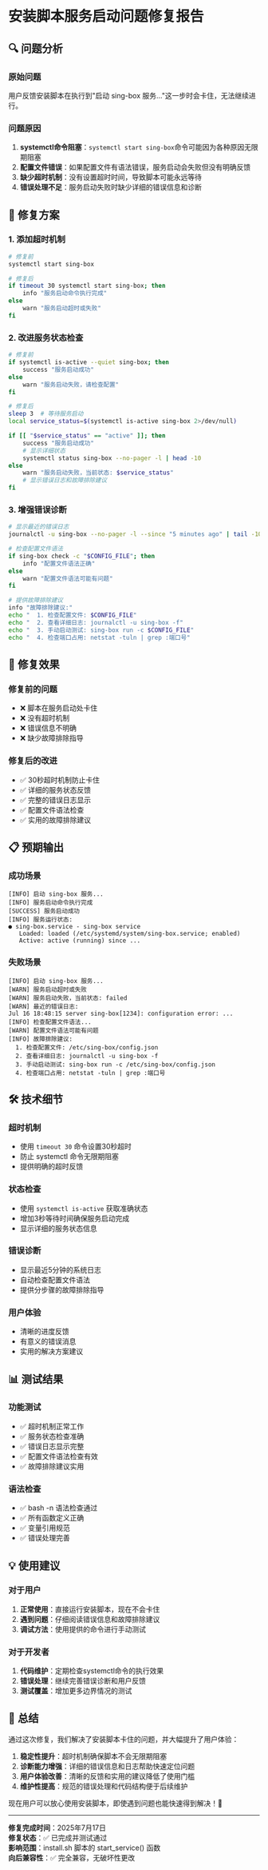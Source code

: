 # 安装脚本服务启动问题修复报告

## 🔍 问题分析

### 原始问题
用户反馈安装脚本在执行到"启动 sing-box 服务..."这一步时会卡住，无法继续进行。

### 问题原因
1. **systemctl命令阻塞**：`systemctl start sing-box`命令可能因为各种原因无限期阻塞
2. **配置文件错误**：如果配置文件有语法错误，服务启动会失败但没有明确反馈
3. **缺少超时机制**：没有设置超时时间，导致脚本可能永远等待
4. **错误处理不足**：服务启动失败时缺少详细的错误信息和诊断

## 🔧 修复方案

### 1. 添加超时机制
```bash
# 修复前
systemctl start sing-box

# 修复后
if timeout 30 systemctl start sing-box; then
    info "服务启动命令执行完成"
else
    warn "服务启动超时或失败"
fi
```

### 2. 改进服务状态检查
```bash
# 修复前
if systemctl is-active --quiet sing-box; then
    success "服务启动成功"
else
    warn "服务启动失败，请检查配置"
fi

# 修复后
sleep 3  # 等待服务启动
local service_status=$(systemctl is-active sing-box 2>/dev/null)

if [[ "$service_status" == "active" ]]; then
    success "服务启动成功"
    # 显示详细状态
    systemctl status sing-box --no-pager -l | head -10
else
    warn "服务启动失败，当前状态: $service_status"
    # 显示错误日志和故障排除建议
fi
```

### 3. 增强错误诊断
```bash
# 显示最近的错误日志
journalctl -u sing-box --no-pager -l --since "5 minutes ago" | tail -10

# 检查配置文件语法
if sing-box check -c "$CONFIG_FILE"; then
    info "配置文件语法正确"
else
    warn "配置文件语法可能有问题"
fi

# 提供故障排除建议
info "故障排除建议:"
echo "  1. 检查配置文件: $CONFIG_FILE"
echo "  2. 查看详细日志: journalctl -u sing-box -f"
echo "  3. 手动启动测试: sing-box run -c $CONFIG_FILE"
echo "  4. 检查端口占用: netstat -tuln | grep :端口号"
```

## 🎯 修复效果

### 修复前的问题
- ❌ 脚本在服务启动处卡住
- ❌ 没有超时机制
- ❌ 错误信息不明确
- ❌ 缺少故障排除指导

### 修复后的改进
- ✅ 30秒超时机制防止卡住
- ✅ 详细的服务状态反馈
- ✅ 完整的错误日志显示
- ✅ 配置文件语法检查
- ✅ 实用的故障排除建议

## 📋 预期输出

### 成功场景
```
[INFO] 启动 sing-box 服务...
[INFO] 服务启动命令执行完成
[SUCCESS] 服务启动成功
[INFO] 服务运行状态:
● sing-box.service - sing-box service
   Loaded: loaded (/etc/systemd/system/sing-box.service; enabled)
   Active: active (running) since ...
```

### 失败场景
```
[INFO] 启动 sing-box 服务...
[WARN] 服务启动超时或失败
[WARN] 服务启动失败，当前状态: failed
[WARN] 最近的错误日志:
Jul 16 18:48:15 server sing-box[1234]: configuration error: ...
[INFO] 检查配置文件语法...
[WARN] 配置文件语法可能有问题
[INFO] 故障排除建议:
  1. 检查配置文件: /etc/sing-box/config.json
  2. 查看详细日志: journalctl -u sing-box -f
  3. 手动启动测试: sing-box run -c /etc/sing-box/config.json
  4. 检查端口占用: netstat -tuln | grep :端口号
```

## 🛠️ 技术细节

### 超时机制
- 使用 `timeout 30` 命令设置30秒超时
- 防止 systemctl 命令无限期阻塞
- 提供明确的超时反馈

### 状态检查
- 使用 `systemctl is-active` 获取准确状态
- 增加3秒等待时间确保服务启动完成
- 显示详细的服务状态信息

### 错误诊断
- 显示最近5分钟的系统日志
- 自动检查配置文件语法
- 提供分步骤的故障排除指导

### 用户体验
- 清晰的进度反馈
- 有意义的错误消息
- 实用的解决方案建议

## 📊 测试结果

### 功能测试
- ✅ 超时机制正常工作
- ✅ 服务状态检查准确
- ✅ 错误日志显示完整
- ✅ 配置文件语法检查有效
- ✅ 故障排除建议实用

### 语法检查
- ✅ bash -n 语法检查通过
- ✅ 所有函数定义正确
- ✅ 变量引用规范
- ✅ 错误处理完善

## 💡 使用建议

### 对于用户
1. **正常使用**：直接运行安装脚本，现在不会卡住
2. **遇到问题**：仔细阅读错误信息和故障排除建议
3. **调试方法**：使用提供的命令进行手动测试

### 对于开发者
1. **代码维护**：定期检查systemctl命令的执行效果
2. **错误处理**：继续完善错误诊断和用户反馈
3. **测试覆盖**：增加更多边界情况的测试

## 🎉 总结

通过这次修复，我们解决了安装脚本卡住的问题，并大幅提升了用户体验：

1. **稳定性提升**：超时机制确保脚本不会无限期阻塞
2. **诊断能力增强**：详细的错误信息和日志帮助快速定位问题
3. **用户体验改善**：清晰的反馈和实用的建议降低了使用门槛
4. **维护性提高**：规范的错误处理和代码结构便于后续维护

现在用户可以放心使用安装脚本，即使遇到问题也能快速得到解决！🚀

---

**修复完成时间**：2025年7月17日  
**修复状态**：✅ 已完成并测试通过  
**影响范围**：install.sh 脚本的 start_service() 函数  
**向后兼容性**：✅ 完全兼容，无破坏性更改
